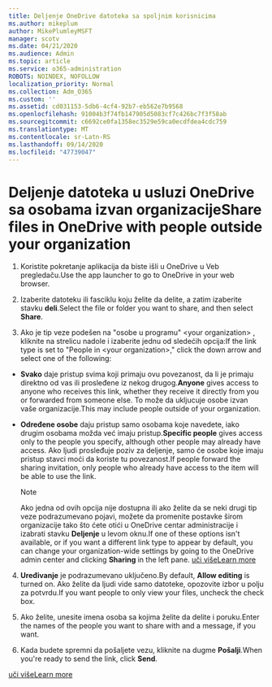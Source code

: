 ```yaml
---
title: Deljenje OneDrive datoteka sa spoljnim korisnicima
ms.author: mikeplum
author: MikePlumleyMSFT
manager: scotv
ms.date: 04/21/2020
ms.audience: Admin
ms.topic: article
ms.service: o365-administration
ROBOTS: NOINDEX, NOFOLLOW
localization_priority: Normal
ms.collection: Adm_O365
ms.custom: ''
ms.assetid: cd031153-5db6-4cf4-92b7-eb562e7b9568
ms.openlocfilehash: 91004b3f74fb147905d5083cf7c426bc7f3f58ab
ms.sourcegitcommit: c6692ce0fa1358ec3529e59ca0ecdfdea4cdc759
ms.translationtype: MT
ms.contentlocale: sr-Latn-RS
ms.lasthandoff: 09/14/2020
ms.locfileid: "47739047"
---
```

# <a name="share-files-in-onedrive-with-people-outside-your-organization"></a><span data-ttu-id="80536-102">Deljenje datoteka u usluzi OneDrive sa osobama izvan organizacije</span><span class="sxs-lookup"><span data-stu-id="80536-102">Share files in OneDrive with people outside your organization</span></span>

1. <span data-ttu-id="80536-103">Koristite pokretanje aplikacija da biste išli u OneDrive u Veb pregledaču.</span><span class="sxs-lookup"><span data-stu-id="80536-103">Use the app launcher to go to OneDrive in your web browser.</span></span> 
    
2. <span data-ttu-id="80536-104">Izaberite datoteku ili fasciklu koju želite da delite, a zatim izaberite stavku **deli**.</span><span class="sxs-lookup"><span data-stu-id="80536-104">Select the file or folder you want to share, and then select **Share**.</span></span> 
    
3. <span data-ttu-id="80536-105">Ako je tip veze podešen na "osobe u programu" \<your organization\> , kliknite na strelicu nadole i izaberite jednu od sledećih opcija:</span><span class="sxs-lookup"><span data-stu-id="80536-105">If the link type is set to "People in \<your organization\>," click the down arrow and select one of the following:</span></span> 
    
  - <span data-ttu-id="80536-106">**Svako** daje pristup svima koji primaju ovu povezanost, da li je primaju direktno od vas ili prosleđene iz nekog drugog.</span><span class="sxs-lookup"><span data-stu-id="80536-106">**Anyone** gives access to anyone who receives this link, whether they receive it directly from you or forwarded from someone else.</span></span> <span data-ttu-id="80536-107">To može da ukljucuje osobe izvan vaše organizacije.</span><span class="sxs-lookup"><span data-stu-id="80536-107">This may include people outside of your organization.</span></span> 
    
  - <span data-ttu-id="80536-108">**Određene osobe** daju pristup samo osobama koje navedete, iako drugim osobama možda već imaju pristup.</span><span class="sxs-lookup"><span data-stu-id="80536-108">**Specific people** gives access only to the people you specify, although other people may already have access.</span></span> <span data-ttu-id="80536-109">Ako ljudi prosleđuje poziv za deljenje, samo će osobe koje imaju pristup stavci moći da koriste tu povezanost.</span><span class="sxs-lookup"><span data-stu-id="80536-109">If people forward the sharing invitation, only people who already have access to the item will be able to use the link.</span></span> 
    
    > [!NOTE]
    > <span data-ttu-id="80536-110">Ako jedna od ovih opcija nije dostupna ili ako želite da se neki drugi tip veze podrazumevano pojavi, možete da promenite postavke širom organizacije tako što ćete otići u OneDrive centar administracije i izabrati stavku **Deljenje** u levom oknu.</span><span class="sxs-lookup"><span data-stu-id="80536-110">If one of these options isn't available, or if you want a different link type to appear by default, you can change your organization-wide settings by going to the OneDrive admin center and clicking **Sharing** in the left pane.</span></span> [<span data-ttu-id="80536-111">uči više</span><span class="sxs-lookup"><span data-stu-id="80536-111">Learn more</span></span>](https://go.microsoft.com/fwlink/?linkid=871961)
  
4. <span data-ttu-id="80536-112">**Uređivanje** je podrazumevano uključeno.</span><span class="sxs-lookup"><span data-stu-id="80536-112">By default, **Allow editing** is turned on.</span></span> <span data-ttu-id="80536-113">Ako želite da ljudi vide samo datoteke, opozovite izbor u polju za potvrdu.</span><span class="sxs-lookup"><span data-stu-id="80536-113">If you want people to only view your files, uncheck the check box.</span></span> 
    
5. <span data-ttu-id="80536-114">Ako želite, unesite imena osoba sa kojima želite da delite i poruku.</span><span class="sxs-lookup"><span data-stu-id="80536-114">Enter the names of the people you want to share with and a message, if you want.</span></span>
    
6. <span data-ttu-id="80536-115">Kada budete spremni da pošaljete vezu, kliknite na dugme **Pošalji**.</span><span class="sxs-lookup"><span data-stu-id="80536-115">When you're ready to send the link, click **Send**.</span></span> 
    
[<span data-ttu-id="80536-116">uči više</span><span class="sxs-lookup"><span data-stu-id="80536-116">Learn more</span></span>](https://go.microsoft.com/fwlink/?linkid=871861)
  


